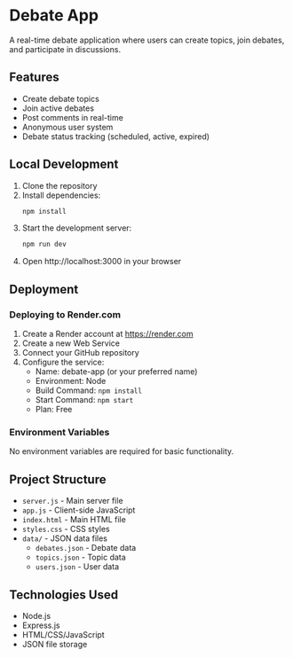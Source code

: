# Debate App

A real-time debate application where users can create topics, join debates, and participate in discussions.

## Features

- Create debate topics
- Join active debates
- Post comments in real-time
- Anonymous user system
- Debate status tracking (scheduled, active, expired)

## Local Development

1. Clone the repository
2. Install dependencies:
   ```bash
   npm install
   ```
3. Start the development server:
   ```bash
   npm run dev
   ```
4. Open http://localhost:3000 in your browser

## Deployment

### Deploying to Render.com

1. Create a Render account at https://render.com
2. Create a new Web Service
3. Connect your GitHub repository
4. Configure the service:
   - Name: debate-app (or your preferred name)
   - Environment: Node
   - Build Command: `npm install`
   - Start Command: `npm start`
   - Plan: Free

### Environment Variables

No environment variables are required for basic functionality.

## Project Structure

- `server.js` - Main server file
- `app.js` - Client-side JavaScript
- `index.html` - Main HTML file
- `styles.css` - CSS styles
- `data/` - JSON data files
  - `debates.json` - Debate data
  - `topics.json` - Topic data
  - `users.json` - User data

## Technologies Used

- Node.js
- Express.js
- HTML/CSS/JavaScript
- JSON file storage 